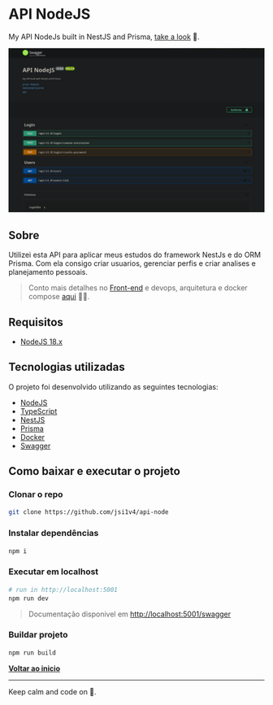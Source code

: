 # API NodeJS

My API NodeJs built in NestJS and Prisma, [take a look](https://api-node.josepaulo.dev/api/v1.0/welcome) 🖖.

![**Preview**](preview.png)

## Sobre

Utilizei esta API para aplicar meus estudos do framework NestJs e do ORM Prisma. Com ela consigo criar usuarios, gerenciar perfis e criar analises e planejamento pessoais.

> Conto mais detalhes no [Front-end](https://github.com/jsi1v4/my-planning-app) e devops, arquitetura e docker compose [aqui](https://github.com/jsi1v4/devops) 🖖😎.

## Requisitos

- [NodeJS 18.x](https://nodejs.org)

## Tecnologias utilizadas

O projeto foi desenvolvido utilizando as seguintes tecnologias:

- [NodeJS](https://nodejs.org)
- [TypeScript](https://www.typescriptlang.org)
- [NestJS](https://docs.nestjs.com)
- [Prisma](https://www.prisma.io)
- [Docker](https://www.docker.com)
- [Swagger](https://docs.nestjs.com/openapi/introduction)

## Como baixar e executar o projeto

### Clonar o repo

```sh
git clone https://github.com/jsi1v4/api-node
```

### Instalar dependências

```sh
npm i
```

### Executar em localhost

```sh
# run in http://localhost:5001
npm run dev
```

> Documentação disponivel em [http://localhost:5001/swagger](http://localhost:5001/swagger)

### Buildar projeto

```sh
npm run build
```

[**Voltar ao inicio**](#api-nodejs)

---

Keep calm and code on 🤘.
